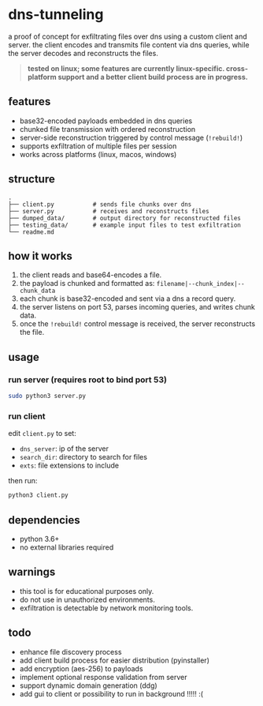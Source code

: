 # dns-tunneling

a proof of concept for exfiltrating files over dns using a custom client and server. the client encodes and transmits file content via dns queries, while the server decodes and reconstructs the files.

> **tested on linux; some features are currently linux-specific. cross-platform support and a better client build process are in progress.**

## features

* base32-encoded payloads embedded in dns queries
* chunked file transmission with ordered reconstruction
* server-side reconstruction triggered by control message (`!rebuild!`)
* supports exfiltration of multiple files per session
* works across platforms (linux, macos, windows)

## structure

```
.
├── client.py           # sends file chunks over dns
├── server.py           # receives and reconstructs files
├── dumped_data/        # output directory for reconstructed files
├── testing_data/       # example input files to test exfiltration
└── readme.md
```

## how it works

1. the client reads and base64-encodes a file.
2. the payload is chunked and formatted as:
`filename|--chunk_index|--chunk_data`
3. each chunk is base32-encoded and sent via a dns a record query.
4. the server listens on port 53, parses incoming queries, and writes chunk data.
5. once the `!rebuild!` control message is received, the server reconstructs the file.

## usage

### run server (requires root to bind port 53)

```bash
sudo python3 server.py
```

### run client

edit `client.py` to set:

* `dns_server`: ip of the server
* `search_dir`: directory to search for files
* `exts`: file extensions to include

then run:

```bash
python3 client.py
```

## dependencies

* python 3.6+
* no external libraries required

## warnings

* this tool is for educational purposes only.
* do not use in unauthorized environments.
* exfiltration is detectable by network monitoring tools.

## todo

* enhance file discovery process
* add client build process for easier distribution (pyinstaller)
* add encryption (aes-256) to payloads
* implement optional response validation from server
* support dynamic domain generation (ddg)
* add gui to client or possibility to run in background !!!!! :(
